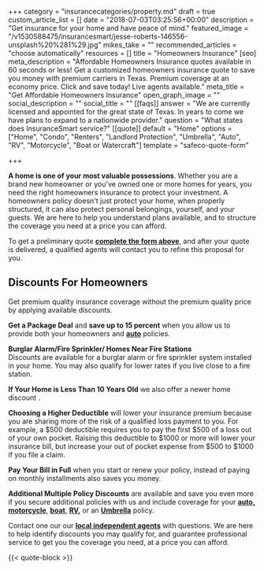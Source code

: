 +++
category = "insurancecategories/property.md"
draft = true
custom_article_list = []
date = "2018-07-03T03:25:56+00:00"
description = "Get insurance for your home and have peace of mind."
featured_image = "/v1530588475/insurancesmart/jesse-roberts-146556-unsplash%20%281%29.jpg"
mikes_take = ""
recommended_articles = "choose automatically"
resources = []
title = "Homeowners Insurance"
[seo]
meta_description = "Affordable Homeowners Insurance quotes available in 60 seconds or less!  Get a customized homeowners insurance quote to save you money with premium carriers in Texas. Premium coverage at an economy price. Click and save today! Live agents available."
meta_title = "Get Affordable Homeowners Insurance"
open_graph_image = ""
social_description = ""
social_title = ""
[[faqs]]
answer = "We are currently licensed and appointed for the great state of Texas.  In years to come we have plans to expand to a nationwide provider."
question = "What states does InsuranceSmart service?"
[[quote]]
default = "Home"
options = ["Home", "Condo", "Renters", "Landlord Protection", "Umbrella", "Auto", "RV", "Motorcycle", "Boat or Watercraft"]
template = "safeco-quote-form"

+++

**A home is one of your most valuable possessions**. Whether you are a brand new homeowner or you've owned one or more homes for years, you need the right homeowners insurance to protect your investment. A homeowners policy doesn't just protect your home, when properly structured, it can also protect personal belongings, yourself, and your guests. We are here to help you understand plans available, and to structure the coverage you need at a price you can afford.

To get a preliminary quote [**complete the form above**,](#quote) and after your quote is delivered, a qualified agents will contact you to refine this proposal for you.

## Discounts For Homeowners

Get premium quality insurance coverage without the premium quality price by applying available discounts.

**Get a Package Deal** and **save up to 15 percent** when you allow us to provide both your homeowners and [**auto**](/products/auto) policies.

**Burglar Alarm/Fire Sprinkler/ Homes Near Fire Stations**  
Discounts are available for a burglar alarm or fire sprinkler system installed in your home. You may also qualify for lower rates if you live close to a fire station.

**If Your Home is Less Than 10 Years Old** we also offer a newer home discount .

**Choosing a Higher Deductible** will lower your insurance premium because you are sharing more of the risk of a qualified loss payment to you. For example, a $500 deductible requires you to pay the first $500 of a loss out of your own pocket. Raising this deductible to $1000 or more will lower your insurance bill, but increase your out of pocket expense from $500 to $1000 if you file a claim.

**Pay Your Bill in Full** when you start or renew your policy, instead of paying on monthly installments also saves you money.

**Additional Multiple Policy Discounts** are available and save you even more if you secure additional policies with us and include coverage for your [**auto,**](/products/auto) [**motorcycle**](/products/motorcycle), [**boat**](/products/boat/), [**RV**](/products/rv/)**,** or an [**Umbrella**](/products/umbrella) policy.

Contact one our our [**local independent agents**](/contact 'Contact an agent.') with questions. We are here to help identify discounts you may qualify for, and guarantee professional service to get you the coverage you need, at a price you can afford.

{{< quote-block >}}
